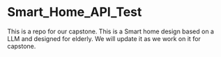 # Smart_Home_API_Test
This is a repo for our capstone. This is a Smart home design based on a LLM and designed for elderly. We will update it as we work on it for capstone.
